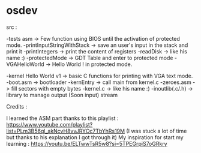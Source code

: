 # osdev

src :

-tests asm -> Few function using BIOS until the activation of protected mode.
  -printInputStringWithStack -> save an user's input in the stack and print it
  -printIntegers -> print the content of registers
  -readDisk -> like his name :)
  -protectedMode -> GDT Table and enter to protected mode
  -VGAHelloWorld -> Hello World ! in protected mode.
  
-kernel Hello World v1 -> basic C functions for printing with VGA text mode.
  -boot.asm -> bootloader
  -kernEntry -> call main from kernel.c
  -zeroes.asm -> fill sectors with empty bytes
  -kernel.c -> like his name :)
  -inoutlib(.c/.h) -> library to manage output (Soon input) stream



  Credits :

  I learned the ASM part thanks to this playlist : https://www.youtube.com/playlist?list=PLm3B56ql_akNcvH8vvJRYOc7TbYhRs19M (I was stuck a lot of time but thanks to his explanation I got through it)
  My inspiration for start my learning : https://youtu.be/ELTwwTsR5w8?si=5TPEGrpiS7oGRkry
